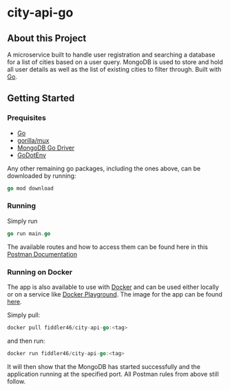 # city-api-go

## About this Project

A microservice built to handle user registration and searching a database for a list of cities based on a user query. MongoDB is used to store and hold all user details as well as the list of existing cities to filter through. Built with [Go](https://go.dev/).

## Getting Started

### Prequisites

- [Go](https://go.dev/)
- [gorilla/mux](https://github.com/gorilla/mux)
- [MongoDB Go Driver](https://github.com/mongodb/mongo-go-driver)
- [GoDotEnv](https://github.com/joho/godotenv)

Any other remaining go packages, including the ones above, can be downloaded by running:

```go
go mod download
```

### Running

Simply run

```go
go run main.go
```

The available routes and how to access them can be found here in this [Postman Documentation](https://documenter.getpostman.com/view/12592433/UVREjQPW)

### Running on Docker

The app is also available to use with [Docker](https://docs.docker.com/engine/install/) and can be used either locally or on a service like [Docker Playground](https://labs.play-with-docker.com/). The image for the app can be found [here](https://hub.docker.com/r/fiddler46/city-api-go).

Simply pull:

```go
docker pull fiddler46/city-api-go:<tag>
```

and then run:

```go
docker run fiddler46/city-api-go:<tag>
```

It will then show that the MongoDB has started successfully and the application running at the specified port. All Postman rules from above still follow.
